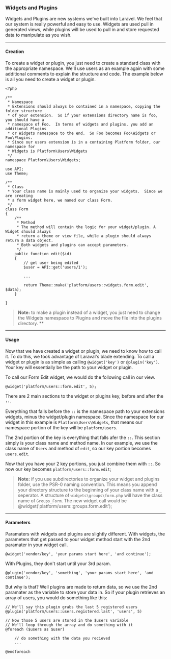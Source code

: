 ### Widgets and Plugins

Widgets and Plugins are new systems we've built into Laravel.  We feel that our system is really powerful and easy to use. Widgets are used pull in generated views, while plugins will be used to pull in and store requested data to manipulate as you wish.

----------

#### Creation

To create a widget or plugin, you just need to create a standard class with the appropriate namespace.  We'll use users as an example again with some additional comments to explain the structure and code. The example below is all you need to create a widget or plugin.

	<?php

	/**
	 * Namespace
	 * Extensions should always be contained in a namespace, copying the folder structure
	 * of your extension.  So if your extensions directory name is foo, you should have a
	 * namespace of Foo.  In terms of widgets and plugins, you add an additional Plugins
	 * or Widgets namespace to the end.  So Foo becomes Foo\Widgets or Foo\Plugins.
	 * Since our users extension is in a containing Platform folder, our namespace for
	 * Widgets is Platform\Users\Widgets
	 */
	namespace Platform\Users\Widgets;

	use API;
	use Theme;

	/**
	 * Class
	 * Your class name is mainly used to organize your widgets.  Since we are creating
	 * a form widget here, we named our class Form.
	 */
	class Form
	{
		/**
		 * Method
		 * The method will contain the logic for your widget/plugin. A Widget should always
		 * return a theme or view file, while a plugin should always return a data object.
		 * Both widgets and plugins can accept parameters.
		 */
		public function edit($id)
		{
			// get user being edited
			$user = API::get('users/1');

			...

			return Theme::make('platform/users::widgets.form.edit', $data);
		}

	}

> **Note:** to make a plugin instead of a widget, you just need to change the Widgets namespace to Plugins and move the file into the plugins directory. **

----------

#### Usage

Now that we have created a widget or plugin, we need to know how to call it.  To do this, we took advantage of Laraval's blade extending. To call a widget or plugin is as simple as calling `@widget('key')` or `@plugin('key')`. Your key will essentially be the path to your widget or plugin.

To call our Form Edit widget, we would do the following call in our view.

	@widget('platform/users::form.edit', 5);

There are 2 main sections to the widget or plugins key, before and after the `::`.

Everything that falls before the `::` is the namespace path to your extensions widgets, minus the widget/plugin namespace.  Since the namespace for our widget in this example is `Platform\Users\Widgets`, that means our namespace portion of the key will be `platform/users`.

The 2nd portion of the key is everything that falls afer the `::`. This section simply is your class name and method name.  In our example, we use the class name of `Users` and method of `edit`, so our key portion becomes `users.edit`.

Now that you have your 2 key portions, you just combine them with `::`. So now our key becomes `platform/users::form.edit`;

> **Note:** if you use subdirectories to organize your widget and plugins folder, use the PSR-0 naming convention.  This means you append your directory structure to the beginning of your class name with a `_` seperator.  A structure of `widgets\groups\form.php` will have the class name of `Groups_Form`. The new widget call would be @widget('platform/users::groups.form.edit');

----------

#### Parameters

Paramaters with widgets and plugins are slightly different. With widgets, the parameters that get passed to your widget method start with the 2nd paramater in your widget call.

	@widget('vendor/key', 'your params start here', 'and continue');

With Plugins, they don't start until your 3rd param.

	@plugin('vendor/key', 'something', 'your params start here', 'and continue');

But why is that? Well plugins are made to return data, so we use the 2nd paramater as the variable to store your data in.  So if your plugin retrieves an array of users, you would do something like this:

	// We'll say this plugin grabs the last 5 registered users
	@plugin('platform/users::users.registered.last', 'users', 5)

	// Now those 5 users are stored in the $users variable
	// We'll loop through the array and do something with it
	@foreach ($users as $user)

		// do something with the data you recieved
		...

	@endforeach
